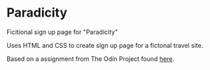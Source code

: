 # Paradicity

Ficitional sign up page for "Paradicity"

Uses HTML and CSS to create sign up page for a fictonal travel site.

Based on a assignment from The Odin Project found [here](https://www.theodinproject.com/lessons/node-path-intermediate-html-and-css-sign-up-form).
